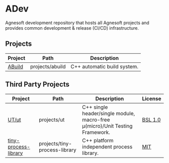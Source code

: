 # ADev

Agnesoft development repository that hosts all Agnesoft projects and provides common development & release (CI/CD) infrastructure.

## Projects

| Project                             | Path            | Description                 |
| ----------------------------------- | --------------- | --------------------------- |
| [ABuild](projects/abuild/README.md) | projects/abuild | C++ automatic build system. |

## Third Party Projects

| Project                                                                 | Path                          | Description                                                                  | License                                      |
| ----------------------------------------------------------------------- | ----------------------------- | ---------------------------------------------------------------------------- | -------------------------------------------- |
| [UT/μt](https://github.com/boost-ext/ut)                                | projects/ut                   | C++ single header/single module, macro-free μ(micro)/Unit Testing Framework. | [BSL 1.0](projects/ut/LICENSE.md)            |
| [tiny-process-library](https://gitlab.com/eidheim/tiny-process-library) | projects/tiny-process-library | C++ platform independent process library.                                    | [MIT](projects/tiny-process-library/LICENSE) |
